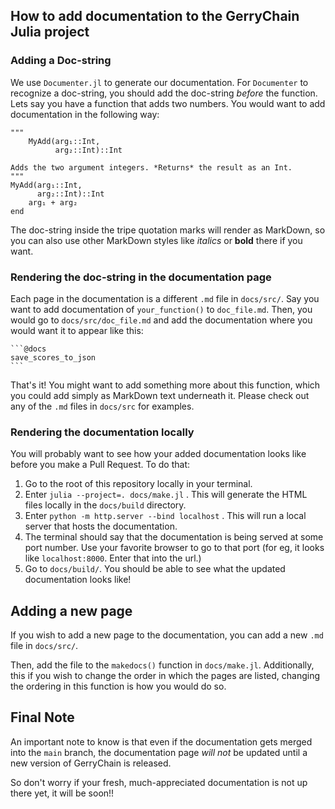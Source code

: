 ## How to add documentation to the GerryChain Julia project

### Adding a Doc-string
We use `Documenter.jl` to generate our documentation. For `Documenter` to recognize
a doc-string, you should add the doc-string _before_ the function. Lets say you
have a function that adds two numbers. You would want to add documentation in the
following way:

````
"""
    MyAdd(arg₁::Int,
          arg₂::Int)::Int

Adds the two argument integers. *Returns* the result as an Int.
"""
MyAdd(arg₁::Int,
      arg₂::Int)::Int
    arg₁ + arg₂
end
````
The doc-string inside the tripe quotation marks will render as MarkDown, so you
can also use other MarkDown styles like _italics_ or **bold** there if you want.

### Rendering the doc-string in the documentation page
Each page in the documentation is a different `.md` file in `docs/src/`. Say you
want to add documentation of `your_function()` to `doc_file.md`. Then, you would
go to `docs/src/doc_file.md` and add the documentation where you would want it
to appear like this:

````
```@docs
save_scores_to_json
```
````

That's it! You might want to add something more about this function, which you
could add simply as MarkDown text underneath it. Please check out any of the
`.md` files in `docs/src` for examples.

### Rendering the documentation locally
You will probably want to see how your added documentation looks like before you
make a Pull Request. To do that:  
1. Go to the root of this repository locally in your terminal.
2. Enter `julia --project=. docs/make.jl` . This will generate the HTML files
   locally in the `docs/build` directory.
3. Enter `python -m http.server --bind localhost` . This will run a local server
   that hosts the documentation.
4. The terminal should say that the documentation is being served at some port number.
   Use your favorite browser to go to that port (for eg, it looks like `localhost:8000`.
   Enter that into the url.)
5. Go to `docs/build/`. You should be able to see what the updated documentation looks like!

## Adding a new page
If you wish to add a new page to the documentation, you can add a new `.md` file
in `docs/src/`.

Then, add the file to the `makedocs()` function in `docs/make.jl`. Additionally,
this if you wish to change the order in which the pages are listed, changing the
ordering in this function is how you would do so.

## Final Note
An important note to know is that even if the documentation gets merged into the
`main` branch, the documentation page _will not_ be updated until a new version
of GerryChain is released.

So don't worry if your fresh, much-appreciated documentation is not up there yet,
it will be soon!!
